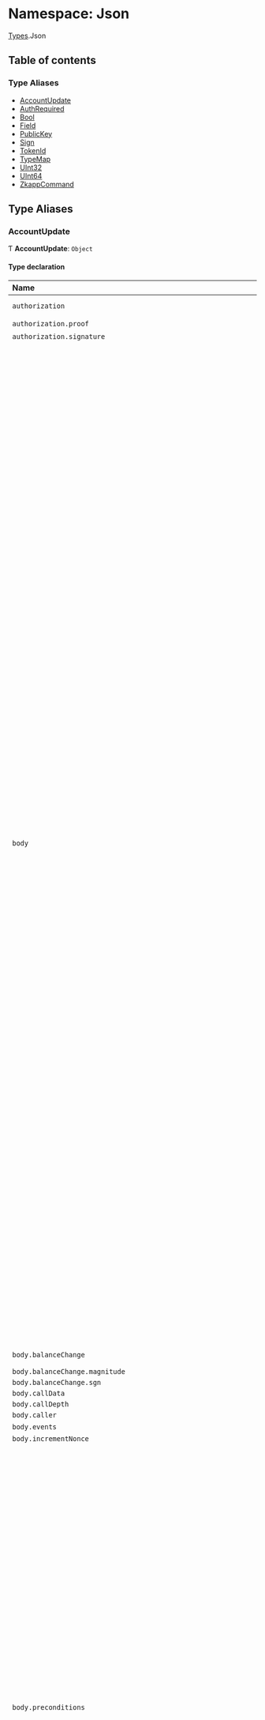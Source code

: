 # Namespace: Json

[Types](Types.md).Json

## Table of contents

### Type Aliases

- [AccountUpdate](Types.Json.md#accountupdate)
- [AuthRequired](Types.Json.md#authrequired)
- [Bool](Types.Json.md#bool)
- [Field](Types.Json.md#field)
- [PublicKey](Types.Json.md#publickey)
- [Sign](Types.Json.md#sign)
- [TokenId](Types.Json.md#tokenid)
- [TypeMap](Types.Json.md#typemap)
- [UInt32](Types.Json.md#uint32)
- [UInt64](Types.Json.md#uint64)
- [ZkappCommand](Types.Json.md#zkappcommand)

## Type Aliases

### AccountUpdate

Ƭ **AccountUpdate**: `Object`

#### Type declaration

| Name | Type |
| :------ | :------ |
| `authorization` | { `proof`: `string` \| ``null`` ; `signature`: `string` \| ``null``  } |
| `authorization.proof` | `string` \| ``null`` |
| `authorization.signature` | `string` \| ``null`` |
| `body` | { `balanceChange`: { `magnitude`: [`UInt64`](Types.Json.md#uint64) ; `sgn`: [`Sign`](Types.Json.md#sign)  } ; `callData`: [`Field`](Types.Json.md#field) ; `callDepth`: `number` ; `caller`: [`TokenId`](Types.Json.md#tokenid) ; `events`: [`Field`](Types.Json.md#field)[][] ; `incrementNonce`: [`Bool`](Types.Json.md#bool) ; `preconditions`: { `account`: { `balance`: { `lower`: [`UInt64`](Types.Json.md#uint64) ; `upper`: [`UInt64`](Types.Json.md#uint64)  } \| ``null`` ; `delegate`: [`PublicKey`](Types.Json.md#publickey) \| ``null`` ; `isNew`: [`Bool`](Types.Json.md#bool) \| ``null`` ; `nonce`: { `lower`: [`UInt32`](Types.Json.md#uint32) ; `upper`: [`UInt32`](Types.Json.md#uint32)  } \| ``null`` ; `provedState`: [`Bool`](Types.Json.md#bool) \| ``null`` ; `receiptChainHash`: [`Field`](Types.Json.md#field) \| ``null`` ; `sequenceState`: [`Field`](Types.Json.md#field) \| ``null`` ; `state`: ([`Field`](Types.Json.md#field) \| ``null``)[]  } ; `network`: { `blockchainLength`: { `lower`: [`UInt32`](Types.Json.md#uint32) ; `upper`: [`UInt32`](Types.Json.md#uint32)  } \| ``null`` ; `globalSlotSinceGenesis`: { `lower`: [`UInt32`](Types.Json.md#uint32) ; `upper`: [`UInt32`](Types.Json.md#uint32)  } \| ``null`` ; `globalSlotSinceHardFork`: { `lower`: [`UInt32`](Types.Json.md#uint32) ; `upper`: [`UInt32`](Types.Json.md#uint32)  } \| ``null`` ; `minWindowDensity`: { `lower`: [`UInt32`](Types.Json.md#uint32) ; `upper`: [`UInt32`](Types.Json.md#uint32)  } \| ``null`` ; `nextEpochData`: { `epochLength`: { `lower`: [`UInt32`](Types.Json.md#uint32) ; `upper`: [`UInt32`](Types.Json.md#uint32)  } \| ``null`` ; `ledger`: { `hash`: [`Field`](Types.Json.md#field) \| ``null`` ; `totalCurrency`: { `lower`: [`UInt64`](Types.Json.md#uint64) ; `upper`: [`UInt64`](Types.Json.md#uint64)  } \| ``null``  } ; `lockCheckpoint`: [`Field`](Types.Json.md#field) \| ``null`` ; `seed`: [`Field`](Types.Json.md#field) \| ``null`` ; `startCheckpoint`: [`Field`](Types.Json.md#field) \| ``null``  } ; `snarkedLedgerHash`: [`Field`](Types.Json.md#field) \| ``null`` ; `stakingEpochData`: { `epochLength`: { `lower`: [`UInt32`](Types.Json.md#uint32) ; `upper`: [`UInt32`](Types.Json.md#uint32)  } \| ``null`` ; `ledger`: { `hash`: [`Field`](Types.Json.md#field) \| ``null`` ; `totalCurrency`: { `lower`: [`UInt64`](Types.Json.md#uint64) ; `upper`: [`UInt64`](Types.Json.md#uint64)  } \| ``null``  } ; `lockCheckpoint`: [`Field`](Types.Json.md#field) \| ``null`` ; `seed`: [`Field`](Types.Json.md#field) \| ``null`` ; `startCheckpoint`: [`Field`](Types.Json.md#field) \| ``null``  } ; `timestamp`: { `lower`: [`UInt64`](Types.Json.md#uint64) ; `upper`: [`UInt64`](Types.Json.md#uint64)  } \| ``null`` ; `totalCurrency`: { `lower`: [`UInt64`](Types.Json.md#uint64) ; `upper`: [`UInt64`](Types.Json.md#uint64)  } \| ``null``  }  } ; `publicKey`: [`PublicKey`](Types.Json.md#publickey) ; `sequenceEvents`: [`Field`](Types.Json.md#field)[][] ; `tokenId`: [`TokenId`](Types.Json.md#tokenid) ; `update`: { `appState`: ([`Field`](Types.Json.md#field) \| ``null``)[] ; `delegate`: [`PublicKey`](Types.Json.md#publickey) \| ``null`` ; `permissions`: { `editSequenceState`: [`AuthRequired`](Types.Json.md#authrequired) ; `editState`: [`AuthRequired`](Types.Json.md#authrequired) ; `incrementNonce`: [`AuthRequired`](Types.Json.md#authrequired) ; `receive`: [`AuthRequired`](Types.Json.md#authrequired) ; `send`: [`AuthRequired`](Types.Json.md#authrequired) ; `setDelegate`: [`AuthRequired`](Types.Json.md#authrequired) ; `setPermissions`: [`AuthRequired`](Types.Json.md#authrequired) ; `setTokenSymbol`: [`AuthRequired`](Types.Json.md#authrequired) ; `setVerificationKey`: [`AuthRequired`](Types.Json.md#authrequired) ; `setVotingFor`: [`AuthRequired`](Types.Json.md#authrequired) ; `setZkappUri`: [`AuthRequired`](Types.Json.md#authrequired)  } \| ``null`` ; `timing`: { `cliffAmount`: [`UInt64`](Types.Json.md#uint64) ; `cliffTime`: [`UInt32`](Types.Json.md#uint32) ; `initialMinimumBalance`: [`UInt64`](Types.Json.md#uint64) ; `vestingIncrement`: [`UInt64`](Types.Json.md#uint64) ; `vestingPeriod`: [`UInt32`](Types.Json.md#uint32)  } \| ``null`` ; `tokenSymbol`: `string` \| ``null`` ; `verificationKey`: { `data`: `string` ; `hash`: [`Field`](Types.Json.md#field)  } \| ``null`` ; `votingFor`: [`Field`](Types.Json.md#field) \| ``null`` ; `zkappUri`: `string` \| ``null``  } ; `useFullCommitment`: [`Bool`](Types.Json.md#bool)  } |
| `body.balanceChange` | { `magnitude`: [`UInt64`](Types.Json.md#uint64) ; `sgn`: [`Sign`](Types.Json.md#sign)  } |
| `body.balanceChange.magnitude` | [`UInt64`](Types.Json.md#uint64) |
| `body.balanceChange.sgn` | [`Sign`](Types.Json.md#sign) |
| `body.callData` | [`Field`](Types.Json.md#field) |
| `body.callDepth` | `number` |
| `body.caller` | [`TokenId`](Types.Json.md#tokenid) |
| `body.events` | [`Field`](Types.Json.md#field)[][] |
| `body.incrementNonce` | [`Bool`](Types.Json.md#bool) |
| `body.preconditions` | { `account`: { `balance`: { `lower`: [`UInt64`](Types.Json.md#uint64) ; `upper`: [`UInt64`](Types.Json.md#uint64)  } \| ``null`` ; `delegate`: [`PublicKey`](Types.Json.md#publickey) \| ``null`` ; `isNew`: [`Bool`](Types.Json.md#bool) \| ``null`` ; `nonce`: { `lower`: [`UInt32`](Types.Json.md#uint32) ; `upper`: [`UInt32`](Types.Json.md#uint32)  } \| ``null`` ; `provedState`: [`Bool`](Types.Json.md#bool) \| ``null`` ; `receiptChainHash`: [`Field`](Types.Json.md#field) \| ``null`` ; `sequenceState`: [`Field`](Types.Json.md#field) \| ``null`` ; `state`: ([`Field`](Types.Json.md#field) \| ``null``)[]  } ; `network`: { `blockchainLength`: { `lower`: [`UInt32`](Types.Json.md#uint32) ; `upper`: [`UInt32`](Types.Json.md#uint32)  } \| ``null`` ; `globalSlotSinceGenesis`: { `lower`: [`UInt32`](Types.Json.md#uint32) ; `upper`: [`UInt32`](Types.Json.md#uint32)  } \| ``null`` ; `globalSlotSinceHardFork`: { `lower`: [`UInt32`](Types.Json.md#uint32) ; `upper`: [`UInt32`](Types.Json.md#uint32)  } \| ``null`` ; `minWindowDensity`: { `lower`: [`UInt32`](Types.Json.md#uint32) ; `upper`: [`UInt32`](Types.Json.md#uint32)  } \| ``null`` ; `nextEpochData`: { `epochLength`: { `lower`: [`UInt32`](Types.Json.md#uint32) ; `upper`: [`UInt32`](Types.Json.md#uint32)  } \| ``null`` ; `ledger`: { `hash`: [`Field`](Types.Json.md#field) \| ``null`` ; `totalCurrency`: { `lower`: [`UInt64`](Types.Json.md#uint64) ; `upper`: [`UInt64`](Types.Json.md#uint64)  } \| ``null``  } ; `lockCheckpoint`: [`Field`](Types.Json.md#field) \| ``null`` ; `seed`: [`Field`](Types.Json.md#field) \| ``null`` ; `startCheckpoint`: [`Field`](Types.Json.md#field) \| ``null``  } ; `snarkedLedgerHash`: [`Field`](Types.Json.md#field) \| ``null`` ; `stakingEpochData`: { `epochLength`: { `lower`: [`UInt32`](Types.Json.md#uint32) ; `upper`: [`UInt32`](Types.Json.md#uint32)  } \| ``null`` ; `ledger`: { `hash`: [`Field`](Types.Json.md#field) \| ``null`` ; `totalCurrency`: { `lower`: [`UInt64`](Types.Json.md#uint64) ; `upper`: [`UInt64`](Types.Json.md#uint64)  } \| ``null``  } ; `lockCheckpoint`: [`Field`](Types.Json.md#field) \| ``null`` ; `seed`: [`Field`](Types.Json.md#field) \| ``null`` ; `startCheckpoint`: [`Field`](Types.Json.md#field) \| ``null``  } ; `timestamp`: { `lower`: [`UInt64`](Types.Json.md#uint64) ; `upper`: [`UInt64`](Types.Json.md#uint64)  } \| ``null`` ; `totalCurrency`: { `lower`: [`UInt64`](Types.Json.md#uint64) ; `upper`: [`UInt64`](Types.Json.md#uint64)  } \| ``null``  }  } |
| `body.preconditions.account` | { `balance`: { `lower`: [`UInt64`](Types.Json.md#uint64) ; `upper`: [`UInt64`](Types.Json.md#uint64)  } \| ``null`` ; `delegate`: [`PublicKey`](Types.Json.md#publickey) \| ``null`` ; `isNew`: [`Bool`](Types.Json.md#bool) \| ``null`` ; `nonce`: { `lower`: [`UInt32`](Types.Json.md#uint32) ; `upper`: [`UInt32`](Types.Json.md#uint32)  } \| ``null`` ; `provedState`: [`Bool`](Types.Json.md#bool) \| ``null`` ; `receiptChainHash`: [`Field`](Types.Json.md#field) \| ``null`` ; `sequenceState`: [`Field`](Types.Json.md#field) \| ``null`` ; `state`: ([`Field`](Types.Json.md#field) \| ``null``)[]  } |
| `body.preconditions.account.balance` | { `lower`: [`UInt64`](Types.Json.md#uint64) ; `upper`: [`UInt64`](Types.Json.md#uint64)  } \| ``null`` |
| `body.preconditions.account.delegate` | [`PublicKey`](Types.Json.md#publickey) \| ``null`` |
| `body.preconditions.account.isNew` | [`Bool`](Types.Json.md#bool) \| ``null`` |
| `body.preconditions.account.nonce` | { `lower`: [`UInt32`](Types.Json.md#uint32) ; `upper`: [`UInt32`](Types.Json.md#uint32)  } \| ``null`` |
| `body.preconditions.account.provedState` | [`Bool`](Types.Json.md#bool) \| ``null`` |
| `body.preconditions.account.receiptChainHash` | [`Field`](Types.Json.md#field) \| ``null`` |
| `body.preconditions.account.sequenceState` | [`Field`](Types.Json.md#field) \| ``null`` |
| `body.preconditions.account.state` | ([`Field`](Types.Json.md#field) \| ``null``)[] |
| `body.preconditions.network` | { `blockchainLength`: { `lower`: [`UInt32`](Types.Json.md#uint32) ; `upper`: [`UInt32`](Types.Json.md#uint32)  } \| ``null`` ; `globalSlotSinceGenesis`: { `lower`: [`UInt32`](Types.Json.md#uint32) ; `upper`: [`UInt32`](Types.Json.md#uint32)  } \| ``null`` ; `globalSlotSinceHardFork`: { `lower`: [`UInt32`](Types.Json.md#uint32) ; `upper`: [`UInt32`](Types.Json.md#uint32)  } \| ``null`` ; `minWindowDensity`: { `lower`: [`UInt32`](Types.Json.md#uint32) ; `upper`: [`UInt32`](Types.Json.md#uint32)  } \| ``null`` ; `nextEpochData`: { `epochLength`: { `lower`: [`UInt32`](Types.Json.md#uint32) ; `upper`: [`UInt32`](Types.Json.md#uint32)  } \| ``null`` ; `ledger`: { `hash`: [`Field`](Types.Json.md#field) \| ``null`` ; `totalCurrency`: { `lower`: [`UInt64`](Types.Json.md#uint64) ; `upper`: [`UInt64`](Types.Json.md#uint64)  } \| ``null``  } ; `lockCheckpoint`: [`Field`](Types.Json.md#field) \| ``null`` ; `seed`: [`Field`](Types.Json.md#field) \| ``null`` ; `startCheckpoint`: [`Field`](Types.Json.md#field) \| ``null``  } ; `snarkedLedgerHash`: [`Field`](Types.Json.md#field) \| ``null`` ; `stakingEpochData`: { `epochLength`: { `lower`: [`UInt32`](Types.Json.md#uint32) ; `upper`: [`UInt32`](Types.Json.md#uint32)  } \| ``null`` ; `ledger`: { `hash`: [`Field`](Types.Json.md#field) \| ``null`` ; `totalCurrency`: { `lower`: [`UInt64`](Types.Json.md#uint64) ; `upper`: [`UInt64`](Types.Json.md#uint64)  } \| ``null``  } ; `lockCheckpoint`: [`Field`](Types.Json.md#field) \| ``null`` ; `seed`: [`Field`](Types.Json.md#field) \| ``null`` ; `startCheckpoint`: [`Field`](Types.Json.md#field) \| ``null``  } ; `timestamp`: { `lower`: [`UInt64`](Types.Json.md#uint64) ; `upper`: [`UInt64`](Types.Json.md#uint64)  } \| ``null`` ; `totalCurrency`: { `lower`: [`UInt64`](Types.Json.md#uint64) ; `upper`: [`UInt64`](Types.Json.md#uint64)  } \| ``null``  } |
| `body.preconditions.network.blockchainLength` | { `lower`: [`UInt32`](Types.Json.md#uint32) ; `upper`: [`UInt32`](Types.Json.md#uint32)  } \| ``null`` |
| `body.preconditions.network.globalSlotSinceGenesis` | { `lower`: [`UInt32`](Types.Json.md#uint32) ; `upper`: [`UInt32`](Types.Json.md#uint32)  } \| ``null`` |
| `body.preconditions.network.globalSlotSinceHardFork` | { `lower`: [`UInt32`](Types.Json.md#uint32) ; `upper`: [`UInt32`](Types.Json.md#uint32)  } \| ``null`` |
| `body.preconditions.network.minWindowDensity` | { `lower`: [`UInt32`](Types.Json.md#uint32) ; `upper`: [`UInt32`](Types.Json.md#uint32)  } \| ``null`` |
| `body.preconditions.network.nextEpochData` | { `epochLength`: { `lower`: [`UInt32`](Types.Json.md#uint32) ; `upper`: [`UInt32`](Types.Json.md#uint32)  } \| ``null`` ; `ledger`: { `hash`: [`Field`](Types.Json.md#field) \| ``null`` ; `totalCurrency`: { `lower`: [`UInt64`](Types.Json.md#uint64) ; `upper`: [`UInt64`](Types.Json.md#uint64)  } \| ``null``  } ; `lockCheckpoint`: [`Field`](Types.Json.md#field) \| ``null`` ; `seed`: [`Field`](Types.Json.md#field) \| ``null`` ; `startCheckpoint`: [`Field`](Types.Json.md#field) \| ``null``  } |
| `body.preconditions.network.nextEpochData.epochLength` | { `lower`: [`UInt32`](Types.Json.md#uint32) ; `upper`: [`UInt32`](Types.Json.md#uint32)  } \| ``null`` |
| `body.preconditions.network.nextEpochData.ledger` | { `hash`: [`Field`](Types.Json.md#field) \| ``null`` ; `totalCurrency`: { `lower`: [`UInt64`](Types.Json.md#uint64) ; `upper`: [`UInt64`](Types.Json.md#uint64)  } \| ``null``  } |
| `body.preconditions.network.nextEpochData.ledger.hash` | [`Field`](Types.Json.md#field) \| ``null`` |
| `body.preconditions.network.nextEpochData.ledger.totalCurrency` | { `lower`: [`UInt64`](Types.Json.md#uint64) ; `upper`: [`UInt64`](Types.Json.md#uint64)  } \| ``null`` |
| `body.preconditions.network.nextEpochData.lockCheckpoint` | [`Field`](Types.Json.md#field) \| ``null`` |
| `body.preconditions.network.nextEpochData.seed` | [`Field`](Types.Json.md#field) \| ``null`` |
| `body.preconditions.network.nextEpochData.startCheckpoint` | [`Field`](Types.Json.md#field) \| ``null`` |
| `body.preconditions.network.snarkedLedgerHash` | [`Field`](Types.Json.md#field) \| ``null`` |
| `body.preconditions.network.stakingEpochData` | { `epochLength`: { `lower`: [`UInt32`](Types.Json.md#uint32) ; `upper`: [`UInt32`](Types.Json.md#uint32)  } \| ``null`` ; `ledger`: { `hash`: [`Field`](Types.Json.md#field) \| ``null`` ; `totalCurrency`: { `lower`: [`UInt64`](Types.Json.md#uint64) ; `upper`: [`UInt64`](Types.Json.md#uint64)  } \| ``null``  } ; `lockCheckpoint`: [`Field`](Types.Json.md#field) \| ``null`` ; `seed`: [`Field`](Types.Json.md#field) \| ``null`` ; `startCheckpoint`: [`Field`](Types.Json.md#field) \| ``null``  } |
| `body.preconditions.network.stakingEpochData.epochLength` | { `lower`: [`UInt32`](Types.Json.md#uint32) ; `upper`: [`UInt32`](Types.Json.md#uint32)  } \| ``null`` |
| `body.preconditions.network.stakingEpochData.ledger` | { `hash`: [`Field`](Types.Json.md#field) \| ``null`` ; `totalCurrency`: { `lower`: [`UInt64`](Types.Json.md#uint64) ; `upper`: [`UInt64`](Types.Json.md#uint64)  } \| ``null``  } |
| `body.preconditions.network.stakingEpochData.ledger.hash` | [`Field`](Types.Json.md#field) \| ``null`` |
| `body.preconditions.network.stakingEpochData.ledger.totalCurrency` | { `lower`: [`UInt64`](Types.Json.md#uint64) ; `upper`: [`UInt64`](Types.Json.md#uint64)  } \| ``null`` |
| `body.preconditions.network.stakingEpochData.lockCheckpoint` | [`Field`](Types.Json.md#field) \| ``null`` |
| `body.preconditions.network.stakingEpochData.seed` | [`Field`](Types.Json.md#field) \| ``null`` |
| `body.preconditions.network.stakingEpochData.startCheckpoint` | [`Field`](Types.Json.md#field) \| ``null`` |
| `body.preconditions.network.timestamp` | { `lower`: [`UInt64`](Types.Json.md#uint64) ; `upper`: [`UInt64`](Types.Json.md#uint64)  } \| ``null`` |
| `body.preconditions.network.totalCurrency` | { `lower`: [`UInt64`](Types.Json.md#uint64) ; `upper`: [`UInt64`](Types.Json.md#uint64)  } \| ``null`` |
| `body.publicKey` | [`PublicKey`](Types.Json.md#publickey) |
| `body.sequenceEvents` | [`Field`](Types.Json.md#field)[][] |
| `body.tokenId` | [`TokenId`](Types.Json.md#tokenid) |
| `body.update` | { `appState`: ([`Field`](Types.Json.md#field) \| ``null``)[] ; `delegate`: [`PublicKey`](Types.Json.md#publickey) \| ``null`` ; `permissions`: { `editSequenceState`: [`AuthRequired`](Types.Json.md#authrequired) ; `editState`: [`AuthRequired`](Types.Json.md#authrequired) ; `incrementNonce`: [`AuthRequired`](Types.Json.md#authrequired) ; `receive`: [`AuthRequired`](Types.Json.md#authrequired) ; `send`: [`AuthRequired`](Types.Json.md#authrequired) ; `setDelegate`: [`AuthRequired`](Types.Json.md#authrequired) ; `setPermissions`: [`AuthRequired`](Types.Json.md#authrequired) ; `setTokenSymbol`: [`AuthRequired`](Types.Json.md#authrequired) ; `setVerificationKey`: [`AuthRequired`](Types.Json.md#authrequired) ; `setVotingFor`: [`AuthRequired`](Types.Json.md#authrequired) ; `setZkappUri`: [`AuthRequired`](Types.Json.md#authrequired)  } \| ``null`` ; `timing`: { `cliffAmount`: [`UInt64`](Types.Json.md#uint64) ; `cliffTime`: [`UInt32`](Types.Json.md#uint32) ; `initialMinimumBalance`: [`UInt64`](Types.Json.md#uint64) ; `vestingIncrement`: [`UInt64`](Types.Json.md#uint64) ; `vestingPeriod`: [`UInt32`](Types.Json.md#uint32)  } \| ``null`` ; `tokenSymbol`: `string` \| ``null`` ; `verificationKey`: { `data`: `string` ; `hash`: [`Field`](Types.Json.md#field)  } \| ``null`` ; `votingFor`: [`Field`](Types.Json.md#field) \| ``null`` ; `zkappUri`: `string` \| ``null``  } |
| `body.update.appState` | ([`Field`](Types.Json.md#field) \| ``null``)[] |
| `body.update.delegate` | [`PublicKey`](Types.Json.md#publickey) \| ``null`` |
| `body.update.permissions` | { `editSequenceState`: [`AuthRequired`](Types.Json.md#authrequired) ; `editState`: [`AuthRequired`](Types.Json.md#authrequired) ; `incrementNonce`: [`AuthRequired`](Types.Json.md#authrequired) ; `receive`: [`AuthRequired`](Types.Json.md#authrequired) ; `send`: [`AuthRequired`](Types.Json.md#authrequired) ; `setDelegate`: [`AuthRequired`](Types.Json.md#authrequired) ; `setPermissions`: [`AuthRequired`](Types.Json.md#authrequired) ; `setTokenSymbol`: [`AuthRequired`](Types.Json.md#authrequired) ; `setVerificationKey`: [`AuthRequired`](Types.Json.md#authrequired) ; `setVotingFor`: [`AuthRequired`](Types.Json.md#authrequired) ; `setZkappUri`: [`AuthRequired`](Types.Json.md#authrequired)  } \| ``null`` |
| `body.update.timing` | { `cliffAmount`: [`UInt64`](Types.Json.md#uint64) ; `cliffTime`: [`UInt32`](Types.Json.md#uint32) ; `initialMinimumBalance`: [`UInt64`](Types.Json.md#uint64) ; `vestingIncrement`: [`UInt64`](Types.Json.md#uint64) ; `vestingPeriod`: [`UInt32`](Types.Json.md#uint32)  } \| ``null`` |
| `body.update.tokenSymbol` | `string` \| ``null`` |
| `body.update.verificationKey` | { `data`: `string` ; `hash`: [`Field`](Types.Json.md#field)  } \| ``null`` |
| `body.update.votingFor` | [`Field`](Types.Json.md#field) \| ``null`` |
| `body.update.zkappUri` | `string` \| ``null`` |
| `body.useFullCommitment` | [`Bool`](Types.Json.md#bool) |

#### Defined in

[snarky/gen/transaction-json.ts:159](https://github.com/o1-labs/snarkyjs/blob/97ce1bc/src/snarky/gen/transaction-json.ts#L159)

___

### AuthRequired

Ƭ **AuthRequired**: ``"Signature"`` \| ``"Proof"`` \| ``"Either"`` \| ``"None"`` \| ``"Impossible"``

#### Defined in

[snarky/transaction-leaves-json.ts:11](https://github.com/o1-labs/snarkyjs/blob/97ce1bc/src/snarky/transaction-leaves-json.ts#L11)

___

### Bool

Ƭ **Bool**: `boolean`

#### Defined in

[snarky/transaction-leaves-json.ts:6](https://github.com/o1-labs/snarkyjs/blob/97ce1bc/src/snarky/transaction-leaves-json.ts#L6)

___

### Field

Ƭ **Field**: `string`

#### Defined in

[snarky/transaction-leaves-json.ts:5](https://github.com/o1-labs/snarkyjs/blob/97ce1bc/src/snarky/transaction-leaves-json.ts#L5)

___

### PublicKey

Ƭ **PublicKey**: `string`

#### Defined in

[snarky/transaction-leaves-json.ts:9](https://github.com/o1-labs/snarkyjs/blob/97ce1bc/src/snarky/transaction-leaves-json.ts#L9)

___

### Sign

Ƭ **Sign**: ``"Positive"`` \| ``"Negative"``

#### Defined in

[snarky/transaction-leaves-json.ts:10](https://github.com/o1-labs/snarkyjs/blob/97ce1bc/src/snarky/transaction-leaves-json.ts#L10)

___

### TokenId

Ƭ **TokenId**: [`Field`](Types.Json.md#field)

#### Defined in

[snarky/transaction-leaves-json.ts:12](https://github.com/o1-labs/snarkyjs/blob/97ce1bc/src/snarky/transaction-leaves-json.ts#L12)

___

### TypeMap

Ƭ **TypeMap**: `Object`

#### Type declaration

| Name | Type |
| :------ | :------ |
| `AuthRequired` | [`AuthRequired`](Types.Json.md#authrequired) |
| `Bool` | [`Bool`](Types.Json.md#bool) |
| `Field` | [`Field`](Types.Json.md#field) |
| `PublicKey` | [`PublicKey`](Types.Json.md#publickey) |
| `Sign` | [`Sign`](Types.Json.md#sign) |
| `TokenId` | [`TokenId`](Types.Json.md#tokenid) |
| `UInt32` | [`UInt32`](Types.Json.md#uint32) |
| `UInt64` | [`UInt64`](Types.Json.md#uint64) |
| `null` | ``null`` |
| `number` | `number` |
| `string` | `string` |
| `undefined` | ``null`` |

#### Defined in

[snarky/transaction-leaves-json.ts:15](https://github.com/o1-labs/snarkyjs/blob/97ce1bc/src/snarky/transaction-leaves-json.ts#L15)

___

### UInt32

Ƭ **UInt32**: `string`

#### Defined in

[snarky/transaction-leaves-json.ts:8](https://github.com/o1-labs/snarkyjs/blob/97ce1bc/src/snarky/transaction-leaves-json.ts#L8)

___

### UInt64

Ƭ **UInt64**: `string`

#### Defined in

[snarky/transaction-leaves-json.ts:7](https://github.com/o1-labs/snarkyjs/blob/97ce1bc/src/snarky/transaction-leaves-json.ts#L7)

___

### ZkappCommand

Ƭ **ZkappCommand**: `Object`

#### Type declaration

| Name | Type |
| :------ | :------ |
| `accountUpdates` | { `authorization`: { `proof`: `string` \| ``null`` ; `signature`: `string` \| ``null``  } ; `body`: { `balanceChange`: { `magnitude`: [`UInt64`](Types.Json.md#uint64) ; `sgn`: [`Sign`](Types.Json.md#sign)  } ; `callData`: [`Field`](Types.Json.md#field) ; `callDepth`: `number` ; `caller`: [`TokenId`](Types.Json.md#tokenid) ; `events`: [`Field`](Types.Json.md#field)[][] ; `incrementNonce`: [`Bool`](Types.Json.md#bool) ; `preconditions`: { `account`: { `balance`: { `lower`: [`UInt64`](Types.Json.md#uint64) ; `upper`: [`UInt64`](Types.Json.md#uint64)  } \| ``null`` ; `delegate`: [`PublicKey`](Types.Json.md#publickey) \| ``null`` ; `isNew`: [`Bool`](Types.Json.md#bool) \| ``null`` ; `nonce`: { `lower`: [`UInt32`](Types.Json.md#uint32) ; `upper`: [`UInt32`](Types.Json.md#uint32)  } \| ``null`` ; `provedState`: [`Bool`](Types.Json.md#bool) \| ``null`` ; `receiptChainHash`: [`Field`](Types.Json.md#field) \| ``null`` ; `sequenceState`: [`Field`](Types.Json.md#field) \| ``null`` ; `state`: ([`Field`](Types.Json.md#field) \| ``null``)[]  } ; `network`: { `blockchainLength`: { `lower`: [`UInt32`](Types.Json.md#uint32) ; `upper`: [`UInt32`](Types.Json.md#uint32)  } \| ``null`` ; `globalSlotSinceGenesis`: { `lower`: [`UInt32`](Types.Json.md#uint32) ; `upper`: [`UInt32`](Types.Json.md#uint32)  } \| ``null`` ; `globalSlotSinceHardFork`: { `lower`: [`UInt32`](Types.Json.md#uint32) ; `upper`: [`UInt32`](Types.Json.md#uint32)  } \| ``null`` ; `minWindowDensity`: { `lower`: [`UInt32`](Types.Json.md#uint32) ; `upper`: [`UInt32`](Types.Json.md#uint32)  } \| ``null`` ; `nextEpochData`: { `epochLength`: { `lower`: [`UInt32`](Types.Json.md#uint32) ; `upper`: [`UInt32`](Types.Json.md#uint32)  } \| ``null`` ; `ledger`: { `hash`: [`Field`](Types.Json.md#field) \| ``null`` ; `totalCurrency`: { `lower`: [`UInt64`](Types.Json.md#uint64) ; `upper`: [`UInt64`](Types.Json.md#uint64)  } \| ``null``  } ; `lockCheckpoint`: [`Field`](Types.Json.md#field) \| ``null`` ; `seed`: [`Field`](Types.Json.md#field) \| ``null`` ; `startCheckpoint`: [`Field`](Types.Json.md#field) \| ``null``  } ; `snarkedLedgerHash`: [`Field`](Types.Json.md#field) \| ``null`` ; `stakingEpochData`: { `epochLength`: { `lower`: [`UInt32`](Types.Json.md#uint32) ; `upper`: [`UInt32`](Types.Json.md#uint32)  } \| ``null`` ; `ledger`: { `hash`: [`Field`](Types.Json.md#field) \| ``null`` ; `totalCurrency`: { `lower`: [`UInt64`](Types.Json.md#uint64) ; `upper`: [`UInt64`](Types.Json.md#uint64)  } \| ``null``  } ; `lockCheckpoint`: [`Field`](Types.Json.md#field) \| ``null`` ; `seed`: [`Field`](Types.Json.md#field) \| ``null`` ; `startCheckpoint`: [`Field`](Types.Json.md#field) \| ``null``  } ; `timestamp`: { `lower`: [`UInt64`](Types.Json.md#uint64) ; `upper`: [`UInt64`](Types.Json.md#uint64)  } \| ``null`` ; `totalCurrency`: { `lower`: [`UInt64`](Types.Json.md#uint64) ; `upper`: [`UInt64`](Types.Json.md#uint64)  } \| ``null``  }  } ; `publicKey`: [`PublicKey`](Types.Json.md#publickey) ; `sequenceEvents`: [`Field`](Types.Json.md#field)[][] ; `tokenId`: [`TokenId`](Types.Json.md#tokenid) ; `update`: { `appState`: ([`Field`](Types.Json.md#field) \| ``null``)[] ; `delegate`: [`PublicKey`](Types.Json.md#publickey) \| ``null`` ; `permissions`: { `editSequenceState`: [`AuthRequired`](Types.Json.md#authrequired) ; `editState`: [`AuthRequired`](Types.Json.md#authrequired) ; `incrementNonce`: [`AuthRequired`](Types.Json.md#authrequired) ; `receive`: [`AuthRequired`](Types.Json.md#authrequired) ; `send`: [`AuthRequired`](Types.Json.md#authrequired) ; `setDelegate`: [`AuthRequired`](Types.Json.md#authrequired) ; `setPermissions`: [`AuthRequired`](Types.Json.md#authrequired) ; `setTokenSymbol`: [`AuthRequired`](Types.Json.md#authrequired) ; `setVerificationKey`: [`AuthRequired`](Types.Json.md#authrequired) ; `setVotingFor`: [`AuthRequired`](Types.Json.md#authrequired) ; `setZkappUri`: [`AuthRequired`](Types.Json.md#authrequired)  } \| ``null`` ; `timing`: { `cliffAmount`: [`UInt64`](Types.Json.md#uint64) ; `cliffTime`: [`UInt32`](Types.Json.md#uint32) ; `initialMinimumBalance`: [`UInt64`](Types.Json.md#uint64) ; `vestingIncrement`: [`UInt64`](Types.Json.md#uint64) ; `vestingPeriod`: [`UInt32`](Types.Json.md#uint32)  } \| ``null`` ; `tokenSymbol`: `string` \| ``null`` ; `verificationKey`: { `data`: `string` ; `hash`: [`Field`](Types.Json.md#field)  } \| ``null`` ; `votingFor`: [`Field`](Types.Json.md#field) \| ``null`` ; `zkappUri`: `string` \| ``null``  } ; `useFullCommitment`: [`Bool`](Types.Json.md#bool)  }  }[] |
| `feePayer` | { `authorization`: `string` ; `body`: { `fee`: [`UInt64`](Types.Json.md#uint64) ; `nonce`: [`UInt32`](Types.Json.md#uint32) ; `publicKey`: [`PublicKey`](Types.Json.md#publickey) ; `validUntil`: [`UInt32`](Types.Json.md#uint32) \| ``null``  }  } |
| `feePayer.authorization` | `string` |
| `feePayer.body` | { `fee`: [`UInt64`](Types.Json.md#uint64) ; `nonce`: [`UInt32`](Types.Json.md#uint32) ; `publicKey`: [`PublicKey`](Types.Json.md#publickey) ; `validUntil`: [`UInt32`](Types.Json.md#uint32) \| ``null``  } |
| `feePayer.body.fee` | [`UInt64`](Types.Json.md#uint64) |
| `feePayer.body.nonce` | [`UInt32`](Types.Json.md#uint32) |
| `feePayer.body.publicKey` | [`PublicKey`](Types.Json.md#publickey) |
| `feePayer.body.validUntil` | [`UInt32`](Types.Json.md#uint32) \| ``null`` |
| `memo` | `string` |

#### Defined in

[snarky/gen/transaction-json.ts:17](https://github.com/o1-labs/snarkyjs/blob/97ce1bc/src/snarky/gen/transaction-json.ts#L17)
